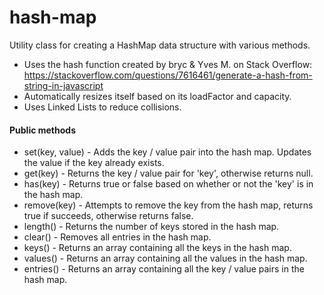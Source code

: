 # hash-map
Utility class for creating a HashMap data structure with various methods.

- Uses the hash function created by bryc & Yves M. on Stack Overflow: https://stackoverflow.com/questions/7616461/generate-a-hash-from-string-in-javascript
- Automatically resizes itself based on its loadFactor and capacity.
- Uses Linked Lists to reduce collisions.

#### Public methods
- set(key, value) - Adds the key / value pair into the hash map. Updates the value if the key already exists.
- get(key) - Returns the key / value pair for 'key', otherwise returns null.
- has(key) - Returns true or false based on whether or not the 'key' is in the hash map.
- remove(key) - Attempts to remove the key from the hash map, returns true if succeeds, otherwise returns false.
- length() - Returns the number of keys stored in the hash map.
- clear() - Removes all entries in the hash map.
- keys() - Returns an array containing all the keys in the hash map.
- values() - Returns an array containing all the values in the hash map.
- entries() - Returns an array containing all the key / value pairs in the hash map.
